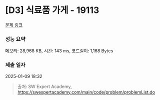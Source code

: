 # [D3] 식료품 가게 - 19113 

[문제 링크](https://swexpertacademy.com/main/code/problem/problemDetail.do?contestProbId=AYxCRFA6iiEDFASu) 

### 성능 요약

메모리: 28,968 KB, 시간: 143 ms, 코드길이: 1,168 Bytes

### 제출 일자

2025-01-09 18:32



> 출처: SW Expert Academy, https://swexpertacademy.com/main/code/problem/problemList.do